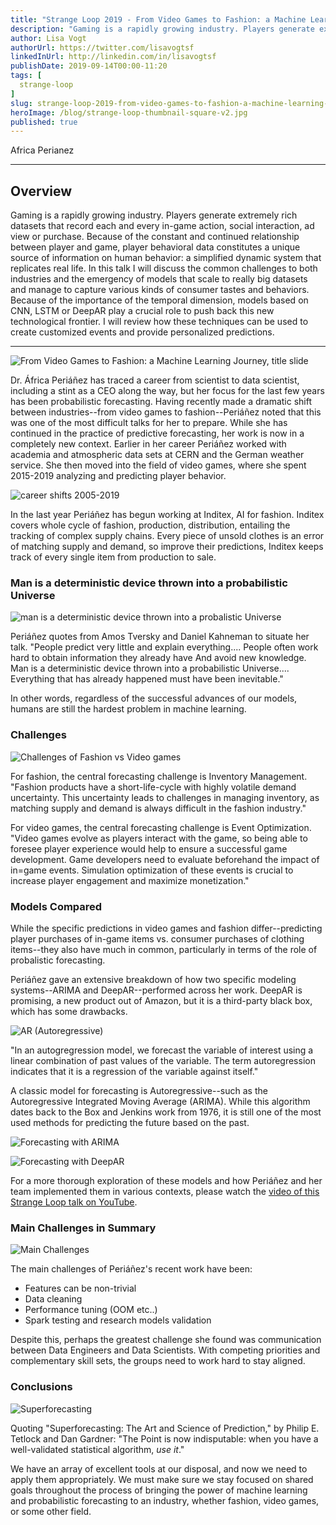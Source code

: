 ```yaml
---
title: "Strange Loop 2019 - From Video Games to Fashion: a Machine Learning Journey"
description: "Gaming is a rapidly growing industry. Players generate extremely rich datasets that record each and every in-game action, social interaction, ad view or purchase. Because of the constant and continued relationship between player and game, player behavioral data constitutes a unique source of information on human behavior: a simplified dynamic system that replicates real life. In this talk I will discuss the common challenges to both industries and the emergency of models that scale to really big datasets and manage to capture various kinds of consumer tastes and behaviors. Because of the importance of the temporal dimension, models based on CNN, LSTM or DeepAR play a crucial role to push back this new technological frontier. I will review how these techniques can be used to create customized events and provide personalized predictions."
author: Lisa Vogt
authorUrl: https://twitter.com/lisavogtsf
linkedInUrl: http://linkedin.com/in/lisavogtsf
publishDate: 2019-09-14T00:00-11:20
tags: [
  strange-loop
]
slug: strange-loop-2019-from-video-games-to-fashion-a-machine-learning-journey
heroImage: /blog/strange-loop-thumbnail-square-v2.jpg
published: true
---
```


<div className="container p-0 liveblog-presenters d-flex w-100 text-center">
  <div className="row m-0 w-100">
      <p className=" mr-12 m-0 w-100">
        <span className="liveblog-presenters__name">Africa Perianez</span>
        <a href="https://twitter.com/aperianez" target="_blank" title="Twitter"><i className="fa fa-twitter pr-2"></i></a>
      </p>
  </div>
</div>

---

## Overview

Gaming is a rapidly growing industry. Players generate extremely rich datasets that record each and every in-game action, social interaction, ad view or purchase. Because of the constant and continued relationship between player and game, player behavioral data constitutes a unique source of information on human behavior: a simplified dynamic system that replicates real life. In this talk I will discuss the common challenges to both industries and the emergency of models that scale to really big datasets and manage to capture various kinds of consumer tastes and behaviors. Because of the importance of the temporal dimension, models based on CNN, LSTM or DeepAR play a crucial role to push back this new technological frontier. I will review how these techniques can be used to create customized events and provide personalized predictions.

---
![From Video Games to Fashion: a Machine Learning Journey, title slide](/blog/strange-loop-2019/strange-loop-perianez-title.jpg)

Dr. África Periáñez has traced a career from scientist to data scientist, including a stint as a CEO along the way, but her focus for the last few years has been probabilistic forecasting.  Having recently made a dramatic shift between industries--from video games to fashion--Periáñez noted that this was one of the most difficult talks for her to prepare. While she has continued in the practice of predictive forecasting, her work is now in a completely new context. Earlier in her career Periáñez worked with academia and atmospheric data sets at CERN and the German weather service. She then moved into the field of video games, where she spent 2015-2019 analyzing and predicting player behavior. 

![career shifts 2005-2019](/blog/strange-loop-2019/strange-loop-perianez-careers.jpg)

In the last year Periáñez has begun working at Inditex, AI for fashion. Inditex covers whole cycle of fashion, production, distribution, entailing the tracking of complex supply chains. Every piece of unsold clothes is an error of matching supply and demand, so improve their predictions, Inditex keeps track of every single item from production to sale.

### Man is a deterministic device thrown into a probabilistic Universe
![man is a deterministic device thrown into a probalistic Universe](/blog/strange-loop-2019/strange-loop-perianez-deterministic.jpg)

Periáñez quotes from Amos Tversky and Daniel Kahneman to situate her talk.  "People predict very little and explain everything.... People often work hard to obtain information they already have And avoid new knowledge. Man is a deterministic device thrown into a probabilistic Universe.... Everything that has already happened must have been inevitable." 

In other words, regardless of the successful advances of our models, humans are still the hardest problem in machine learning.

### Challenges
![Challenges of Fashion vs Video games](/blog/strange-loop-2019/strange-loop-perianez-challenges.jpg)

For fashion, the central forecasting challenge is Inventory Management. "Fashion products have a short-life-cycle with highly volatile demand uncertainty. This uncertainty leads to challenges in managing inventory, as matching supply and demand is always difficult in the fashion industry."

For video games, the central forecasting challenge is Event Optimization. "Video games evolve as players interact with the game, so being able to foresee player experience would help to ensure a successful game development.  Game developers need to evaluate beforehand the impact of in=game events. Simulation optimization of these events is crucial to increase player engagement and maximize monetization."

### Models Compared

While the specific predictions in video games and fashion differ--predicting player purchases of in-game items vs. consumer purchases of clothing items--they also have much in common, particularly in terms of the role of probalistic forecasting.

Periáñez gave an extensive breakdown of how two specific modeling systems--ARIMA and DeepAR--performed across her work. DeepAR is promising, a new product out of Amazon, but it is a third-party black box, which has some drawbacks.

![AR (Autoregressive)](/blog/strange-loop-2019/strange-loop-perianez-ar.jpg)
 
"In an autogregression model, we forecast the variable of interest using a linear combination of past values of the variable.  The term autoregression indicates that it is a regression of the variable against itself."

A classic model for forecasting is Autoregressive--such as the Autoregressive Integrated Moving Average (ARIMA). While this algorithm dates back to the Box and Jenkins work from 1976, it is still one of the most used methods for predicting the future based on the past. 

![Forecasting with ARIMA](/blog/strange-loop-2019/strange-loop-perianez-arima.jpg)

![Forecasting with DeepAR](/blog/strange-loop-2019/strange-loop-perianez-deepar.jpg) 

For a more thorough exploration of these models and how Periáñez and her team implemented them in various contexts, please watch the [video of this Strange Loop talk on YouTube](https://www.youtube.com/watch?v=YgMxzMvjIQc).

### Main Challenges in Summary

![Main Challenges](/blog/strange-loop-2019/strange-loop-perianez-main-challenges.jpg) 

The main challenges of Periáñez's recent work have been:

* Features can be non-trivial
* Data cleaning
* Performance tuning (OOM etc..)
* Spark testing and research models validation

Despite this, perhaps the greatest challenge she found was communication between Data Engineers and Data Scientists.  With competing priorities and complementary skill sets, the groups need to work hard to stay aligned.

### Conclusions

![Superforecasting](/blog/strange-loop-2019/strange-loop-perianez-quote-2.jpg) 

Quoting "Superforecasting: The Art and Science of Prediction," by Philip E. Tetlock and Dan Gardner: "The Point is now indisputable: when you have a well-validated statistical algorithm, *use it*."

We have an array of excellent tools at our disposal, and now we need to apply them appropriately. We must make sure we stay focused on shared goals throughout the process of bringing the power of machine learning and probabilistic forecasting to an industry, whether fashion, video games, or some other field.
